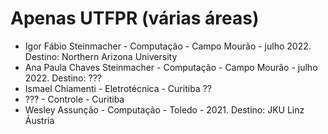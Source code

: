 # Apenas UTFPR (várias áreas)

- Igor Fábio Steinmacher - Computação - Campo Mourão - julho 2022. Destino: Northern Arizona University
- Ana Paula Chaves Steinmacher - Computação - Campo Mourão -  julho 2022. Destino: ???
- Ismael Chiamenti - Eletrotécnica - Curitiba ??
- ??? - Controle - Curitiba
- Wesley Assunção - Computação - Toledo - 2021. Destino: JKU Linz Áustria 

